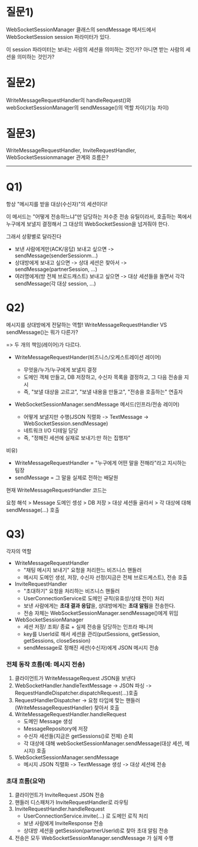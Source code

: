 # 질문1)
WebSocketSessionManager 클래스의 sendMessage 메서드에서 WebSocketSession session 파라미터가 있다.

이 session 파라미터는 보내는 사람의 세션을 의미하는 것인가? 아니면 받는 사람의 세션을 의미하는 것인가? 

# 질문2)

WriteMessageRequestHandler의 handleRequest()와 webSocketSessionManager의 sendMessage()의 역할 차이(기능 차이) 


# 질문3)
WriteMessageRequestHandler, InviteRequestHandler, WebSocketSessionmanager 관계와 흐름은?

---

# Q1)

항상 "메시지를 받을 대상(수신자)"의 세션이다!

이 메서드는 "어떻게 전송하느냐"만 담당하는 저수준 전송 유틸이라서, 호출하는 쪽에서 누구에게 보낼지 결정해서 그 대상의 WebSocketSession을 넘겨줘야 한다. 

그래서 상황별로 달라진다

- 보낸 사람에게만(ACK/응답) 보내고 싶으면 -> sendMessage(senderSessionm...) 
- 상대방에게 보내고 싶으면 -> 상대 세션은 찾아서 -> sendMessage(partnerSession, ...)
- 여러명에게(방 전체 브로드캐스트) 보내고 싶으면 -> 대상 세션들을 돌면서 각각 sendMessage(각 대상 session, ...)


# Q2)

메시지를 상대방에게 전달하는 역할! WriteMessageRequestHandler VS sendMessage()는 뭐가 다른가? 

=> 두 개의 책임(레이어)가 다르다. 

- WriteMessageRequestHander(비즈니스/오케스트레이션 레이어)
  - 무엇을/누가/누구에게 보낼지 결정
  - 도메인 객체 만들고, DB 저장하고, 수신자 목록을 결정하고, 그 다음 전송을 지시
  - 즉, "보낼 대상을 고르고", "보낼 내용을 만들고", "전송을 호출하는" 연출자


- WebSocketSessionManager.sendMessage 메서드(인프라/전송 레이어)
  - 어떻게 보낼지만 수행(JSON 직렬화 -> TextMessage -> WebSocketSession.sendMessage)
  - 네트워크 I/O 디테일 담당
  - 즉, "정해진 세션에 실재로 보내기:만 하는 집행자"


비유)

- WriteMessageRequestHandler = "누구에게 어떤 말을 전해라"라고 지시하는 팀장
- sendMessage = 그 말을 실제로 전하는 배달원


현재 WriteMessageRequestHandler 코드는

요청 해석 > Message 도메인 셍성 > DB 저장 > 대상 세션들 골라서 > 각 대상에 대해 sendMessage(...) 호출


# Q3)

각자의 역할

- WriteMessageRequestHandler
  - "채팅 메시지 보내기" 요청을 처리한느 비즈니스 핸들러
  - 메시지 도메인 생성, 저장, 수신자 선정(지금은 전체 브로드케스트), 전송 호출
- InviteRequestHandler
  - "초대하기" 요청을 처리하는 비즈니스 핸들러
  - UserConnectionService로 도메인 규칙(유효성/상태 전이) 처리
  - 보낸 사람에게는 **초대 결과 응답**을, 상대방에게는 **초대 알림**을 전송한다. 
  - 전송 자체는 WebSocketSessionManager.sendMessage()에게 위임
- WebSocketSessionManager
  - 세션 저장/ 조회/ 종료 + 실제 전송을 담당하는 인프라 매니저
  - key를 UserId로 해서 세션을 관리(putSessions, getSession, getSessions, closeSession)
  - sendMessage로 정해진 세션(수신자)에게 JSON 메시지 전송


### 전체 동작 흐름(예: 메시지 전송)

1. 클라이언트가 WriteMessageRequest JSON을 보낸다
2. WebSocketHandler.handleTextMessage -> JSON 파싱 -> RequestHandleDispatcher.dispatchRequest(...)호출
3. RequestHandlerDispatcher -> 요청 타입에 맞는 핸들러(WriteMessageRequestHandler) 찾아서 호출
4. WriteMessageRequestHandler.handleRequest
   - 도메인 Message 생성
   - MessageRepository에 저장
   - 수신자 세션들(지금은 getSessions()로 전체) 순회
   - 각 대상에 대해 webSocketSessionManager.sendMessage(대상 세션, 메시지) 호출
5. WebSocketSessionManager.sendMessage
   - 메시지 JSON 직렬화 -> TextMessage 생성 -> 대상 세션에 전송


### 초대 흐름(요약)
1. 클라이언트가 InviteRequest JSON 전송
2. 핸들러 디스패처가 InviteRequestHandler로 라우팅
3. InviteRequestHandler.handleRequest
   - UserConnectionService.invite(...) 로 도메인 로직 처리
   - 보낸 사람에게 InviteResponse 전송
   - 상대방 세션을 getSession(partnerUserId)로 찾아 초대 알림 전송
4. 전송은 모두 WebSocketSessionManager.sendMessage 가 실제 수행
















